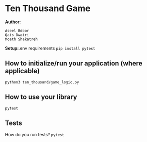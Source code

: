 # Ten Thousand Game

**Author:** 
```
Aseel Bdoor 
Qais Dwairi
Moath Shakatreh
```
**Setup:**.env requirements `pip install pytest`

## How to initialize/run your application (where applicable)
`python3 ten_thousand/game_logic.py`

## How to use your library 
`pytest`

## Tests
How do you run tests? `pytest`